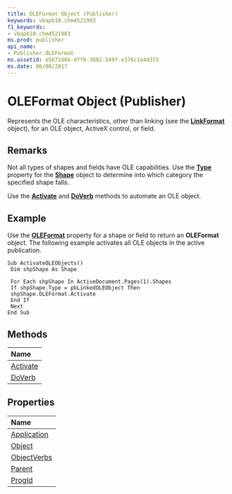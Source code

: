 ```yaml
---
title: OLEFormat Object (Publisher)
keywords: vbapb10.chm4521983
f1_keywords:
- vbapb10.chm4521983
ms.prod: publisher
api_name:
- Publisher.OLEFormat
ms.assetid: e5b72d6b-dff8-3882-549f-e376c1e4d372
ms.date: 06/08/2017
---
```



# OLEFormat Object (Publisher)

Represents the OLE characteristics, other than linking (see the **[LinkFormat](linkformat-object-publisher.md)** object), for an OLE object, ActiveX control, or field.
 


## Remarks

Not all types of shapes and fields have OLE capabilities. Use the **[Type](shape-type-property-publisher.md)** property for the **[Shape](shape-object-publisher.md)** object to determine into which category the specified shape falls.
 

 
Use the **[Activate](oleformat-activate-method-publisher.md)** and **[DoVerb](oleformat-doverb-method-publisher.md)** methods to automate an OLE object.
 

 

## Example

Use the **[OLEFormat](shape-oleformat-property-publisher.md)** property for a shape or field to return an **OLEFormat** object. The following example activates all OLE objects in the active publication.
 

 

```
Sub ActivateOLEObjects() 
 Dim shpShape As Shape 
 
 For Each shpShape In ActiveDocument.Pages(1).Shapes 
 If shpShape.Type = pbLinkedOLEObject Then 
 shpShape.OLEFormat.Activate 
 End If 
 Next 
End Sub
```


## Methods



|**Name**|
|:-----|
|[Activate](oleformat-activate-method-publisher.md)|
|[DoVerb](oleformat-doverb-method-publisher.md)|

## Properties



|**Name**|
|:-----|
|[Application](oleformat-application-property-publisher.md)|
|[Object](oleformat-object-property-publisher.md)|
|[ObjectVerbs](oleformat-objectverbs-property-publisher.md)|
|[Parent](oleformat-parent-property-publisher.md)|
|[ProgId](oleformat-progid-property-publisher.md)|

